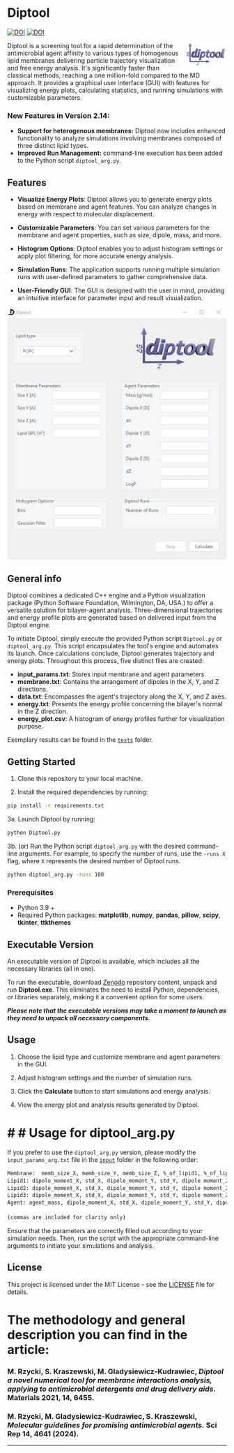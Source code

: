 # Diptool

[![DOI](https://zenodo.org/badge/DOI/10.5281/zenodo.10641713.svg)](https://doi.org/10.5281/zenodo.10641713)
[![DOI](https://zenodo.org/badge/DOI/10.3390/ma14216455.svg)](https://doi.org/10.3390/ma14216455)

<div align="right">
  <img src="pics/diptool_logo.png" alt="logo" style="float:right; width:100px;">
</div>


 Diptool is a screening tool for a rapid determination of the antimicrobial agent affinity to various types of homogenous lipid membranes delivering particle trajectory visualization and free energy analysis. It's significantly faster than classical methods, reaching a one million-fold compared to the MD approach. 
 It provides a graphical user interface (GUI) with features for visualizing energy plots, calculating statistics, and running simulations with customizable parameters.
 
 ### New Features in Version 2.14:
- **Support for heterogenous membranes:** Diptool now includes enhanced functionality to analyze simulations involving membranes composed of three distinct lipid types.
- **Improved Run Management:** command-line execution has been added to the Python script `diptool_arg.py`.

 
## Features

- **Visualize Energy Plots**: Diptool allows you to generate energy plots based on membrane and agent features. You can analyze changes in energy with respect to molecular displacement.
  
- **Customizable Parameters**: You can set various parameters for the membrane and agent properties, such as size, dipole, mass, and more.

- **Histogram Options**: Diptool enables you to adjust histogram settings or apply plot filtering, for more accurate energy analysis.

- **Simulation Runs**: The application supports running multiple simulation runs with user-defined parameters to gather comprehensive data.

- **User-Friendly GUI**: The GUI is designed with the user in mind, providing an intuitive interface for parameter input and result visualization.

<div align="center">
  <img src="pics/diptool_gui.png" alt="GUI">
</div>

## General info

Diptool combines a dedicated C++ engine and a Python visualization package (Python Software Foundation, Wilmington, DA, USA.) to offer a versatile solution for bilayer-agent analysis.
Three-dimensional trajectories and energy profile plots are generated based on delivered input from the Diptool engine. 

To initiate Diptool, simply execute the provided Python script `Diptool.py` or `diptool_arg.py`. This script encapsulates the tool's engine and automates its launch. Once calculations conclude, Diptool generates trajectory and energy plots.
Throughout this process, five distinct files are created:

- **input_params.txt**: Stores input membrane and agent parameters
- **membrane.txt**: Contains the arrangement of dipoles in the X, Y, and Z directions.
- **data.txt**: Encompasses the agent's trajectory along the X, Y, and Z axes.
- **energy.txt**: Presents the energy profile concerning the bilayer's normal in the Z direction.
- **energy_plot.csv**: A histogram of energy profiles further for visualization purpose.

Exemplary results can be found in the [`tests`](./tests/) folder. 


## Getting Started

1. Clone this repository to your local machine.

2. Install the required dependencies by running:

```bash
pip install -r requirements.txt
```

3a. Launch Diptool by running:

```bash
python Diptool.py

```

3b. (or) Run the Python script `diptool_arg.py` with the desired command-line arguments. For example, to specify the number of runs, use the `-runs X` flag, where `X` represents the desired number of Diptool runs.


```bash
python diptool_arg.py -runs 100
```


### Prerequisites
 - Python 3.9 + 
 -  Required Python packages: **matplotlib**, **numpy**, **pandas**, **pillow**, **scipy**, **tkinter**, **ttkthemes**

 
 
 ## Executable Version

An executable version of Diptool is available, which includes all the necessary libraries (all in one). 

To run the executable, download [Zenodo](https://doi.org/10.5281/zenodo.10641713) repository content, unpack and run **Diptool.exe**. This eliminates the need to install Python, dependencies, or libraries separately, making it a convenient option for some users.

***Please note that the executable versions may take a moment to launch as they need to unpack all necessary components.***


## Usage

1. Choose the lipid type and customize membrane and agent parameters in the GUI.

2. Adjust histogram settings and the number of simulation runs.

3. Click the **Calculate** button to start simulations and energy analysis.

4. View the energy plot and analysis results generated by Diptool.


# # # Usage for diptool_arg.py

If you prefer to use the `diptool_arg.py` version, please modify the `input_params_arg.txt` file in the [`input`](./input/) folder in the following order:

```bash
Membrane:  memb_size_X, memb_size_Y, memb_size_Z, %_of_lipid1, %_of_lipid2 %_of_lipid3, APL_lipid1, APL_lipid2, APL_lipid3
Lipid1: dipole_moment_X, std_X, dipole_moment_Y, std_Y, dipole moment_Z, std_Z, total_dipole moment 
Lipid2: dipole_moment_X, std_X, dipole_moment_Y, std_Y, dipole moment_Z, std_Z, total_dipole moment 
Lipid3: dipole_moment_X, std_X, dipole_moment_Y, std_Y, dipole moment_Z, std_Z, total_dipole moment  
Agent: agent_mass, dipole_moment_X, std_X, dipole_moment_Y, std_Y, dipole moment_Z, std_Z, LogP

(commas are included for clarity only)
```

Ensure that the parameters are correctly filled out according to your simulation needs. Then, run the script with the appropriate command-line arguments to initiate your simulations and analysis.


## License

This project is licensed under the MIT License - see the [LICENSE](LICENSE) file for details.


# The methodology and general description you can find in the article: 

 ### M. Rzycki, S. Kraszewski, M. Gladysiewicz-Kudrawiec, *Diptool a novel numerical tool for membrane interactions analysis, applying to antimicrobial detergents and drug delivery aids.* Materials 2021, 14, 6455. 
 
 ### M. Rzycki, M. Gladysiewicz-Kudrawiec, S. Kraszewski, *Molecular guidelines for promising antimicrobial agents.* Sci Rep 14, 4641 (2024).
 
 ---

